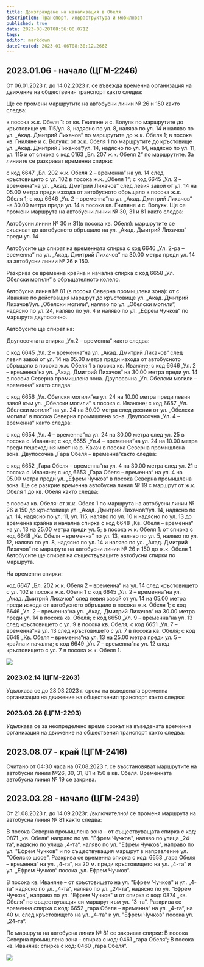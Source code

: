 ```yaml
---
title: Доизграждане на канализация в Обеля
description: Транспорт, инфраструктура и мобилност
published: true
date: 2023-08-20T08:56:00.071Z
tags: 
editor: markdown
dateCreated: 2023-01-06T08:30:12.266Z
---
```


## 2023.01.06 - начало (ЦГМ-2246)


От 06.01.2023 г. до 14.02.2023 г. се въвежда временна организация на движение на обществения транспорт както следва:

Ще се промени маршрутите на автобусни линии № 26 и 150 както следва:

в посока ж.к. Обеля 1: от кв. Гниляне и с. Волуяк по маршрутите до кръстовище ул. 115/ул. 8, надясно по ул. 8, наляво по ул. 14 и наляво по ул. „Акад. Дмитрий Лихачов“ по маршрутите до ж.к. Обеля 1;
в посока кв. Гниляне и с. Волуяк: от ж.к. Обеля 1 по маршрутите до кръстовище ул. „Акад. Дмитрий Лихачов“/ул. 14, надясно по ул. 14, надясно по ул. 11, ул. 115 и от спирка с код 0163 „Бл. 207 ж.к. Обеля 2“ по маршрутите.
За линиите се разкриват временни спирки:

с код 6647 „Бл. 202 ж.к. Обеля 2 – временна“ на ул. 14 след кръстовището с ул. 102 в посока ж.к. „Обеля 1“;
с код 6645 „Ул. 2 – временна“на ул. „Акад. Дмитрий Лихачов“ след левия завой от ул. 14 на 05.00 метра преди изхода от автобусното обръщало в посока ж.к. Обеля 1;
с код 6646 „Ул. 2 – временна“на ул. „Акад. Дмитрий Лихачов“ на 30.00 метра преди ул. 14 в посока кв. Гниляне и с. Волуяк.
Ще се промени маршрута на автобусни линии № 30, 31 и 81 както следва:

Автобусни линии № 30 и 31(в посока кв. Обеля): маршрутите се скъсяват до автобусното обръщало на ул. „Акад. Дмитрий Лихачов“ преди ул. 14

Автобусите ще спират на временната спирка с код 6646 „Ул. 2-ра – временна“ на ул. „Акад. Дмитрий Лихачов“ на 30.00 метра преди ул. 14 за автобусни линии № 26 и 150.

Разкрива се временна крайна и начална спирка с код 6658 „Ул. Обелски могили“ в обръщателното колело.

Автобусна линия № 81 (в посока Северна промишлена зона): от с. Иваняне по действащия маршрут до кръстовище ул. „Акад. Дмитрий Лихачов“/ул. „Обелски могили“, наляво по ул. „Обелски могили“, надясно по ул. 24, наляво по ул. 4 и наляво по ул. „Ефрем Чучков“ по маршрута двупосочно.

Автобусите ще спират на:

Двупосочната спирка „Ул.2 – временна“ както следва:

с код 6645 „Ул. 2 – временна“на ул. „Акад. Дмитрий Лихачов“ след левия завой от ул. 14 на 05.00 метра преди изхода от автобусното обръщало в посока ж.к. Обеля 1 в посока кв. Иваняне;
с код 6646 „Ул. 2 – временна“на ул. „Акад. Дмитрий Лихачов“ на 30.00 метра преди ул. 14 в посока Северна промишлена зона.
Двупосочна „Ул. Обелски могили – временна“ както следва:

с код 6656 „Ул. Обелски могили“на ул. 24 на 10.00 метра преди левия завой към ул. „Обелски могили“ в посока с. Иваняне;
с код 6657  „Ул. Обелски могили“ на ул. 24 на 30.00 метра след десния от ул. „Обелски могили“ в посока Северна промишлена зона.
Двупосочна „Ул. 4 – временна“ както следва:

с код 6654 „Ул. 4 – временна“на ул. 24 на 30.00 метра след ул. 25 в посока с. Иваняне;
с код 6655 „Ул.4 – временна“на ул. 24 на 10.00 метра преди пешеходния мост на р. Какач в посока Северна промишлена зона.
Двупосочна „Гара Обеля – временна“както следва:

с код 6652 „Гара Обеля – временна“на ул. 4 на 30.00 метра след ул. 21 в посока с. Иваняне;
с код 6653 „Гара Обеля – временна“ на ул. 4 на 05.00 метра преди ул. „Ефрем Чучков“ в посока Северна промишлена зона.
Ще се разкрие временна автобусна линия № 19 с маршрут от ж.к. Обеля 1 до кв. Обеля както следва:

в посока кв. Обеля: от ж.к. Обеля 1 по маршрута на автобусни линии № 26 и 150 до кръстовище ул. „Акад. Дмитрий Лихачов“/ул. 14, надясно по ул. 14, надясно по ул. 11, ул. 115, наляво по ул. 10 и надясно по ул. 13 до временна крайна и начална спирка с код 6648 „Кв. Обеля – временна“ на ул. 13 на 25.00 метра преди ул. 5;
в посока ж.к. Обеля 1: от спирка с код 6648 „Кв. Обеля – временна“ по ул. 13, наляво по ул. 5, наляво по ул. 12, наляво по ул. 8, надясно по ул. 14 и наляво по ул. „Акад. Дмитрий Лихачов“ по маршрута на автобусни линии № 26 и 150 до ж.к. Обеля 1.
Автобусите ще спират на съществуващите автобусни спирки по маршрута.

На временни спирки:

код 6647 „Бл. 202 ж.к. Обеля 2 – временна“ на ул. 14 след кръстовището с ул. 102 в посока ж.к. Обеля 1
с код 6645 „Ул. 2 – временна“на ул. „Акад. Дмитрий Лихачов“ след левия завой от ул. 14 на 05.00 метра преди изхода от автобусното обръщало в посока ж.к. Обеля 1;
с код 6646 „Ул. 2 – временна“на ул. „Акад. Дмитрий Лихачов“ на 30.00 метра преди ул. 14 в посока кв. Обеля;
с код 6650 „Ул. 9 – временна“на ул. 13 след кръстовището с ул. 9 в посока кв. Обеля;
с код 6651 „Ул. 7 – временна“на ул. 13 след кръстовището с ул. 7 в посока кв. Обеля;
с код 6648 „Кв. Обеля – временна“на ул. 13 на 25.00 метра преди ул. 5 – крайна и начална;
с код 6649 „Ул. 7 – временна“на ул. 12 след кръстовището с ул. 7 в посока ж.к. Обеля 1.


<img src="https://drive.google.com/uc?id=18BBsR-PWALWhYDqIygTcuyesFVLkrE8e">


### 2023.02.14 (ЦГМ-2263)


Удължава се до 28.03.2023 г. срока на  въведената временна организация на движение на обществения транспорт както следва:



### 2023.03.28 (ЦГМ-2293)
Удължава се за неопределено време срокът на  въведената временна организация на движение на обществения транспорт както следва:


## 2023.08.07 - край (ЦГМ-2416)
Считано от 04:30 часа на 07.08.2023 г. се възстановяват маршрутите на автобусни линии №26, 30, 31, 81 и 150 в кв. Обеля. Временната автобусна линия № 19 се закрива.



## 2023.03.28 - начало (ЦГМ-2439)
От 21.08.2023 г. до 14.09.2023г. /включително/ се променя маршрута на автобусна линия № 81 както следва:

В посока Северна промишлена зона  – от съществуващата спирка с код: 0871 „кв. Обеля“ направо по ул. "Ефрем Чучков", наляво по улица „24-та“, надясно по улица „4-та“, наляво по ул. "Ефрем Чучков", направо по ул. "Ефрем Чучков"  и по съществуващия маршрут в направление ул. "Обелско шосе". Разкрива се временна спирка с код: 6653 „гара Обеля – временна“ на ул. „4-та“, на 20 м. преди кръстовището на ул. „4-та“ и ул. „Ефрем Чучков“ посока „ул. Ефрем Чучков“.

В посока кв. Иваняне – от кръстовището на ул. "Ефрем Чучков" и ул. „4-та“ надясно по ул. „4-та“, наляво по ул. „24-та“, надясно по ул. "Ефрем Чучков", направо по ул. "Ефрем Чучков" и от спирка с код: 0874 „кв. Обеля“ по съществуващия си маршрут към ул. “3-та“. Разкрива се временна спирка с код: 6652 „гара Обеля – временна“ на  ул. „4-та“, на 40 м. след кръстовището на ул. „4-та“ и ул. "Ефрем Чучков" посока ул. „24-та“.

По маршрута на автобусна линия № 81 се закриват спирки: В посока Северна промишлена зона -  спирка с код: 0461 „гара Обеля“; В посока кв. Иваняне: спирка с код: 0460 „гара Обеля“.

<img src="https://drive.google.com/uc?id=1yMSBVL8rc-fcSD2-Ycs96BU303iNQq8Y">
